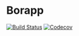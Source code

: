 # Borapp
[![Build Status](https://travis-ci.org/[github_login]/[github_repo].svg)](https://travis-ci.org/[github_login]/[github_repo])
[![Codecov](https://codecov.io/github/[github_login]/[github_repo]/coverage.svg)](https://codecov.io/gh/[github_login]/[github_repo])
